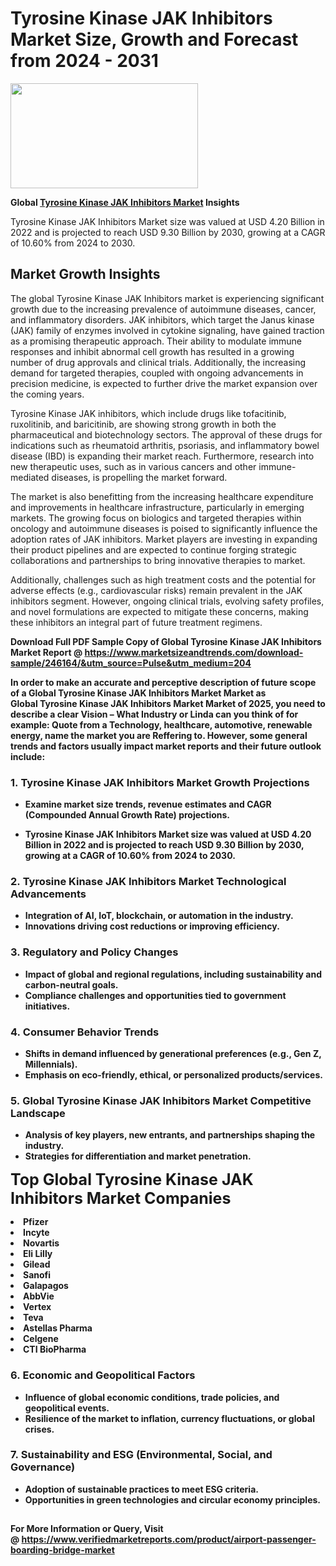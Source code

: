 <H1>Tyrosine Kinase JAK Inhibitors Market Size, Growth and Forecast from 2024 - 2031</H1><img class="aligncenter size-medium wp-image-584254" src="https://thirdeyenews.in/wp-content/uploads/2024/09/Global-Market-Research-300x168.jpeg" alt="" width="300" height="168" /><p><strong>Global&nbsp;<a href="https://www.marketsizeandtrends.com/download-sample/246164/&amp;utm_source=Pulse&amp;utm_medium=204">Tyrosine Kinase JAK Inhibitors Market</a> Insights</strong></p><p>Tyrosine Kinase JAK Inhibitors Market size was valued at USD 4.20 Billion in 2022 and is projected to reach USD 9.30 Billion by 2030, growing at a CAGR of 10.60% from 2024 to 2030.</p><p><h2>Market Growth Insights</h2> <p>The global Tyrosine Kinase JAK Inhibitors market is experiencing significant growth due to the increasing prevalence of autoimmune diseases, cancer, and inflammatory disorders. JAK inhibitors, which target the Janus kinase (JAK) family of enzymes involved in cytokine signaling, have gained traction as a promising therapeutic approach. Their ability to modulate immune responses and inhibit abnormal cell growth has resulted in a growing number of drug approvals and clinical trials. Additionally, the increasing demand for targeted therapies, coupled with ongoing advancements in precision medicine, is expected to further drive the market expansion over the coming years.</p> <p><strong></strong></p> <p>Tyrosine Kinase JAK inhibitors, which include drugs like tofacitinib, ruxolitinib, and baricitinib, are showing strong growth in both the pharmaceutical and biotechnology sectors. The approval of these drugs for indications such as rheumatoid arthritis, psoriasis, and inflammatory bowel disease (IBD) is expanding their market reach. Furthermore, research into new therapeutic uses, such as in various cancers and other immune-mediated diseases, is propelling the market forward.</p> <p>The market is also benefitting from the increasing healthcare expenditure and improvements in healthcare infrastructure, particularly in emerging markets. The growing focus on biologics and targeted therapies within oncology and autoimmune diseases is poised to significantly influence the adoption rates of JAK inhibitors. Market players are investing in expanding their product pipelines and are expected to continue forging strategic collaborations and partnerships to bring innovative therapies to market.</p> <p>Additionally, challenges such as high treatment costs and the potential for adverse effects (e.g., cardiovascular risks) remain prevalent in the JAK inhibitors segment. However, ongoing clinical trials, evolving safety profiles, and novel formulations are expected to mitigate these concerns, making these inhibitors an integral part of future treatment regimens.</p> <p><strong></p><p><span class=""><strong>Download Full PDF Sample Copy of Global Tyrosine Kinase JAK Inhibitors Market Report</strong> @ <a href="https://www.marketsizeandtrends.com/download-sample/246164/&amp;utm_source=Pulse&amp;utm_medium=204" target="_blank">https://www.marketsizeandtrends.com/download-sample/246164/&amp;utm_source=Pulse&amp;utm_medium=204</a></span></p><p>In order to make an accurate and perceptive description of future scope of a Global&nbsp;Tyrosine Kinase JAK Inhibitors Market Market as Global&nbsp;Tyrosine Kinase JAK Inhibitors Market Market of 2025, you need to describe a clear Vision &ndash; What Industry or Linda can you think of for example: Quote from a Technology, healthcare, automotive, renewable energy, name the market you are Reffering to. However, some general trends and factors usually impact market reports and their future outlook include:</p><h3>1.&nbsp;<strong>Tyrosine Kinase JAK Inhibitors Market Growth Projections</strong></h3><ul><li>Examine market size trends, revenue estimates and CAGR (Compounded Annual Growth Rate) projections.</li><li><p>Tyrosine Kinase JAK Inhibitors Market size was valued at USD 4.20 Billion in 2022 and is projected to reach USD 9.30 Billion by 2030, growing at a CAGR of 10.60% from 2024 to 2030.</p></li></ul><h3>2.&nbsp;<strong>Tyrosine Kinase JAK Inhibitors Market Technological Advancements</strong></h3><ul><li>Integration of AI, IoT, blockchain, or automation in the industry.</li><li>Innovations driving cost reductions or improving efficiency.</li></ul><h3>3.&nbsp;<strong>Regulatory and Policy Changes</strong></h3><ul><li>Impact of global and regional regulations, including sustainability and carbon-neutral goals.</li><li>Compliance challenges and opportunities tied to government initiatives.</li></ul><h3>4.&nbsp;<strong>Consumer Behavior Trends</strong></h3><ul><li>Shifts in demand influenced by generational preferences (e.g., Gen Z, Millennials).</li><li>Emphasis on eco-friendly, ethical, or personalized products/services.</li></ul><h3>5.&nbsp;<strong>Global Tyrosine Kinase JAK Inhibitors Market Competitive Landscape</strong></h3><ul><li>Analysis of key players, new entrants, and partnerships shaping the industry.</li><li>Strategies for differentiation and market penetration.</li></ul><p data-pm-slice="1 1 []"><span style="color: inherit; font-family: inherit; font-size: 25px;">Top Global Tyrosine Kinase JAK Inhibitors Market Companies</span></p><div class="" data-test-id=""><p><li>Pfizer</li><li> Incyte</li><li> Novartis</li><li> Eli Lilly</li><li> Gilead</li><li> Sanofi</li><li> Galapagos</li><li> AbbVie</li><li> Vertex</li><li> Teva</li><li> Astellas Pharma</li><li> Celgene</li><li> CTI BioPharma</li></p></div><h3>6.&nbsp;<strong>Economic and Geopolitical Factors</strong></h3><ul><li>Influence of global economic conditions, trade policies, and geopolitical events.</li><li>Resilience of the market to inflation, currency fluctuations, or global crises.</li></ul><h3>7.&nbsp;<strong>Sustainability and ESG (Environmental, Social, and Governance)</strong></h3><ul><li>Adoption of sustainable practices to meet ESG criteria.</li><li>Opportunities in green technologies and circular economy principles.</li></ul><h2><strong style="font-size: 14px;">For More Information or Query, Visit @&nbsp;</strong><a style="background-color: #ffffff; font-size: 14px;" href="https://www.marketsizeandtrends.com/report/tyrosine-kinase-jak-inhibitors-market/" target="_blank">https://www.verifiedmarketreports.com/product/airport-passenger-boarding-bridge-market</a></h2>
